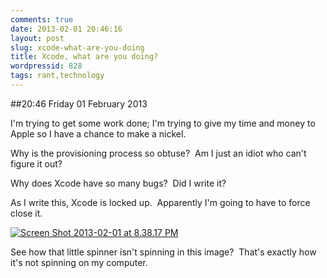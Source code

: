 ```yaml
---
comments: true
date: 2013-02-01 20:46:16
layout: post
slug: xcode-what-are-you-doing
title: Xcode, what are you doing?
wordpressid: 828
tags: rant,technology
---
```


##20:46 Friday 01 February 2013

I'm trying to get some work done; I'm trying to give my time and money to Apple so I have a chance to make a nickel.

Why is the provisioning process so obtuse?  Am I just an idiot who can't figure it out?

Why does Xcode have so many bugs?  Did I write it?

As I write this, Xcode is locked up.  Apparently I'm going to have to force close it.

[![Screen Shot 2013-02-01 at 8.38.17 PM](http://robnugen.com/blog/wp-content/uploads/2013/02/Screen-Shot-2013-02-01-at-8.38.17-PM.png)](http://robnugen.com/blog/wp-content/uploads/2013/02/Screen-Shot-2013-02-01-at-8.38.17-PM.png)

See how that little spinner isn't spinning in this image?  That's exactly how it's not spinning on my computer.
